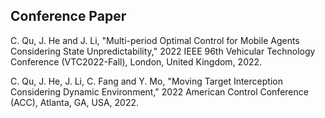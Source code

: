 ## Conference Paper
C. Qu, J. He and J. Li, "Multi-period Optimal Control for Mobile Agents Considering State Unpredictability," 2022 IEEE 96th Vehicular Technology Conference (VTC2022-Fall), London, United Kingdom, 2022.

C. Qu, J. He, J. Li, C. Fang and Y. Mo, "Moving Target Interception Considering Dynamic Environment," 2022 American Control Conference (ACC), Atlanta, GA, USA, 2022.
